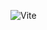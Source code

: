 ![Vite](https://img.shields.io/badge/vite-%23646CFF.svg?style=for-the-badge&logo=vite&logoColor=white)
